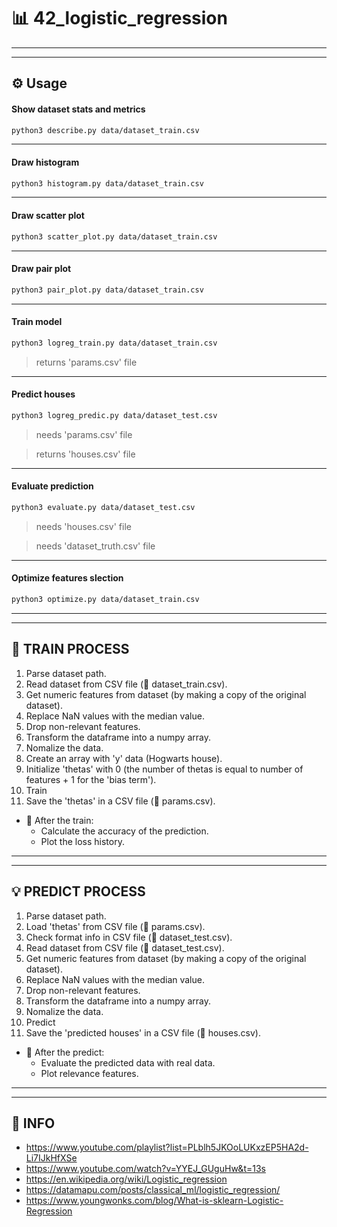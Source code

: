 # 📊 42_logistic_regression

---
---

## ⚙️ Usage

#### Show dataset stats and metrics
```sh
python3 describe.py data/dataset_train.csv
```

---

#### Draw histogram
```sh
python3 histogram.py data/dataset_train.csv
```

---

#### Draw scatter plot
```sh
python3 scatter_plot.py data/dataset_train.csv
```

---

#### Draw pair plot
```sh
python3 pair_plot.py data/dataset_train.csv
```

---

#### Train model
```sh
python3 logreg_train.py data/dataset_train.csv
```
> returns 'params.csv' file

---

#### Predict houses
```sh
python3 logreg_predic.py data/dataset_test.csv
```
> needs 'params.csv' file

> returns 'houses.csv' file

---

#### Evaluate prediction
```sh
python3 evaluate.py data/dataset_test.csv
```
> needs 'houses.csv' file

> needs 'dataset_truth.csv' file

---

#### Optimize features slection
```sh
python3 optimize.py data/dataset_train.csv
```

---
---

## 🚀 TRAIN PROCESS
1.  Parse dataset path.
2.  Read dataset from CSV file (📝 dataset_train.csv).
3.  Get numeric features from dataset (by making a copy of the original dataset).
4.  Replace NaN values with the median value.
5.  Drop non-relevant features.
6.  Transform the dataframe into a numpy array.
7.  Nomalize the data.
8.  Create an array with 'y' data (Hogwarts house).
9.  Initialize 'thetas' with 0 (the number of thetas is equal to number of features + 1 for the 'bias term').
10. Train
11. Save the 'thetas' in a CSV file (📝 params.csv).

*   🏁 After the train:
    *  Calculate the accuracy of the prediction.
    *  Plot the loss history.

---
---

## 💡 PREDICT PROCESS
1.  Parse dataset path.
2.  Load 'thetas' from CSV file (📝 params.csv).
3.  Check format info in CSV file (📝 dataset_test.csv).
4.  Read dataset from CSV file (📝 dataset_test.csv).
5.  Get numeric features from dataset (by making a copy of the original dataset).
6.  Replace NaN values with the median value.
7.  Drop non-relevant features.
8.  Transform the dataframe into a numpy array.
9.  Nomalize the data.
10. Predict
11. Save the 'predicted houses' in a CSV file (📝 houses.csv).

*   🏁 After the predict:
    *  Evaluate the predicted data with real data.
    *  Plot relevance features.

---
---

## 📖 INFO
+ https://www.youtube.com/playlist?list=PLblh5JKOoLUKxzEP5HA2d-Li7IJkHfXSe
+ https://www.youtube.com/watch?v=YYEJ_GUguHw&t=13s
+ https://en.wikipedia.org/wiki/Logistic_regression
+ https://datamapu.com/posts/classical_ml/logistic_regression/
+ https://www.youngwonks.com/blog/What-is-sklearn-Logistic-Regression
